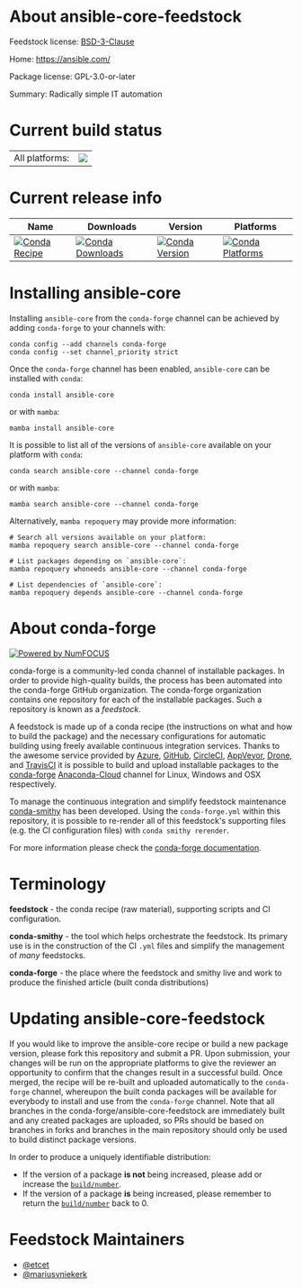About ansible-core-feedstock
============================

Feedstock license: [BSD-3-Clause](https://github.com/conda-forge/ansible-core-feedstock/blob/main/LICENSE.txt)

Home: https://ansible.com/

Package license: GPL-3.0-or-later

Summary: Radically simple IT automation

Current build status
====================


<table><tr><td>All platforms:</td>
    <td>
      <a href="https://dev.azure.com/conda-forge/feedstock-builds/_build/latest?definitionId=12868&branchName=main">
        <img src="https://dev.azure.com/conda-forge/feedstock-builds/_apis/build/status/ansible-core-feedstock?branchName=main">
      </a>
    </td>
  </tr>
</table>

Current release info
====================

| Name | Downloads | Version | Platforms |
| --- | --- | --- | --- |
| [![Conda Recipe](https://img.shields.io/badge/recipe-ansible--core-green.svg)](https://anaconda.org/conda-forge/ansible-core) | [![Conda Downloads](https://img.shields.io/conda/dn/conda-forge/ansible-core.svg)](https://anaconda.org/conda-forge/ansible-core) | [![Conda Version](https://img.shields.io/conda/vn/conda-forge/ansible-core.svg)](https://anaconda.org/conda-forge/ansible-core) | [![Conda Platforms](https://img.shields.io/conda/pn/conda-forge/ansible-core.svg)](https://anaconda.org/conda-forge/ansible-core) |

Installing ansible-core
=======================

Installing `ansible-core` from the `conda-forge` channel can be achieved by adding `conda-forge` to your channels with:

```
conda config --add channels conda-forge
conda config --set channel_priority strict
```

Once the `conda-forge` channel has been enabled, `ansible-core` can be installed with `conda`:

```
conda install ansible-core
```

or with `mamba`:

```
mamba install ansible-core
```

It is possible to list all of the versions of `ansible-core` available on your platform with `conda`:

```
conda search ansible-core --channel conda-forge
```

or with `mamba`:

```
mamba search ansible-core --channel conda-forge
```

Alternatively, `mamba repoquery` may provide more information:

```
# Search all versions available on your platform:
mamba repoquery search ansible-core --channel conda-forge

# List packages depending on `ansible-core`:
mamba repoquery whoneeds ansible-core --channel conda-forge

# List dependencies of `ansible-core`:
mamba repoquery depends ansible-core --channel conda-forge
```


About conda-forge
=================

[![Powered by
NumFOCUS](https://img.shields.io/badge/powered%20by-NumFOCUS-orange.svg?style=flat&colorA=E1523D&colorB=007D8A)](https://numfocus.org)

conda-forge is a community-led conda channel of installable packages.
In order to provide high-quality builds, the process has been automated into the
conda-forge GitHub organization. The conda-forge organization contains one repository
for each of the installable packages. Such a repository is known as a *feedstock*.

A feedstock is made up of a conda recipe (the instructions on what and how to build
the package) and the necessary configurations for automatic building using freely
available continuous integration services. Thanks to the awesome service provided by
[Azure](https://azure.microsoft.com/en-us/services/devops/), [GitHub](https://github.com/),
[CircleCI](https://circleci.com/), [AppVeyor](https://www.appveyor.com/),
[Drone](https://cloud.drone.io/welcome), and [TravisCI](https://travis-ci.com/)
it is possible to build and upload installable packages to the
[conda-forge](https://anaconda.org/conda-forge) [Anaconda-Cloud](https://anaconda.org/)
channel for Linux, Windows and OSX respectively.

To manage the continuous integration and simplify feedstock maintenance
[conda-smithy](https://github.com/conda-forge/conda-smithy) has been developed.
Using the ``conda-forge.yml`` within this repository, it is possible to re-render all of
this feedstock's supporting files (e.g. the CI configuration files) with ``conda smithy rerender``.

For more information please check the [conda-forge documentation](https://conda-forge.org/docs/).

Terminology
===========

**feedstock** - the conda recipe (raw material), supporting scripts and CI configuration.

**conda-smithy** - the tool which helps orchestrate the feedstock.
                   Its primary use is in the construction of the CI ``.yml`` files
                   and simplify the management of *many* feedstocks.

**conda-forge** - the place where the feedstock and smithy live and work to
                  produce the finished article (built conda distributions)


Updating ansible-core-feedstock
===============================

If you would like to improve the ansible-core recipe or build a new
package version, please fork this repository and submit a PR. Upon submission,
your changes will be run on the appropriate platforms to give the reviewer an
opportunity to confirm that the changes result in a successful build. Once
merged, the recipe will be re-built and uploaded automatically to the
`conda-forge` channel, whereupon the built conda packages will be available for
everybody to install and use from the `conda-forge` channel.
Note that all branches in the conda-forge/ansible-core-feedstock are
immediately built and any created packages are uploaded, so PRs should be based
on branches in forks and branches in the main repository should only be used to
build distinct package versions.

In order to produce a uniquely identifiable distribution:
 * If the version of a package **is not** being increased, please add or increase
   the [``build/number``](https://docs.conda.io/projects/conda-build/en/latest/resources/define-metadata.html#build-number-and-string).
 * If the version of a package **is** being increased, please remember to return
   the [``build/number``](https://docs.conda.io/projects/conda-build/en/latest/resources/define-metadata.html#build-number-and-string)
   back to 0.

Feedstock Maintainers
=====================

* [@etcet](https://github.com/etcet/)
* [@mariusvniekerk](https://github.com/mariusvniekerk/)

